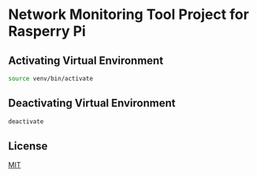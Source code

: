 # Network Monitoring Tool Project for Rasperry Pi

## Activating Virtual Environment

```bash 
source venv/bin/activate
```

## Deactivating Virtual Environment

```bash
deactivate
````

## License
[MIT](https://github.com/pedro-carmine/networking-monitoring-raspberry/blob/main/LICENSE)
